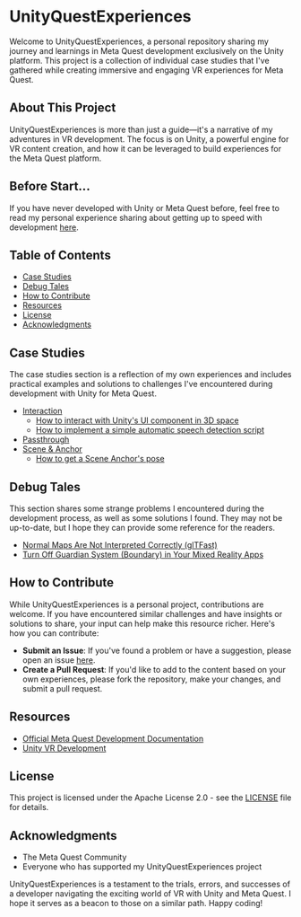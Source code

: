 # UnityQuestExperiences

Welcome to UnityQuestExperiences, a personal repository sharing my journey and learnings in Meta Quest development exclusively on the Unity platform. This project is a collection of individual case studies that I've gathered while creating immersive and engaging VR experiences for Meta Quest.

## About This Project

UnityQuestExperiences is more than just a guide—it's a narrative of my adventures in VR development. The focus is on Unity, a powerful engine for VR content creation, and how it can be leveraged to build experiences for the Meta Quest platform.

## Before Start...

If you have never developed with Unity or Meta Quest before, feel free to read my personal experience sharing about getting up to speed with development [here](StartDevelopment.md).

## Table of Contents

- [Case Studies](#case-studies)
- [Debug Tales](#debug-tales)
- [How to Contribute](#how-to-contribute)
- [Resources](#resources)
- [License](#license)
- [Acknowledgments](#acknowledgments)

## Case Studies

The case studies section is a reflection of my own experiences and includes practical examples and solutions to challenges I've encountered during development with Unity for Meta Quest.

- [Interaction]()
  - [How to interact with Unity's UI component in 3D space](CaseStudies/Interaction/InteractWithUI.md)
  - [How to implement a simple automatic speech detection script](CaseStudies/Interaction/SpeechDetection.md)
- [Passthrough]()
- [Scene & Anchor]()
  - [How to get a Scene Anchor's pose](CaseStudies/Scene/GetSceneAnchorPose.md)

## Debug Tales

This section shares some strange problems I encountered during the development process, as well as some solutions I found. They may not be up-to-date, but I hope they can provide some reference for the readers.

- [Normal Maps Are Not Interpreted Correctly (glTFast)](DebugTales/normal_map_encoding.md)
- [Turn Off Guardian System (Boundary) in Your Mixed Reality Apps](DebugTales/turn_off_guardian.md)

## How to Contribute

While UnityQuestExperiences is a personal project, contributions are welcome. If you have encountered similar challenges and have insights or solutions to share, your input can help make this resource richer. Here's how you can contribute:

- **Submit an Issue**: If you've found a problem or have a suggestion, please open an issue [here](https://github.com/your-username/UnityQuestExperiences/issues).
- **Create a Pull Request**: If you'd like to add to the content based on your own experiences, please fork the repository, make your changes, and submit a pull request.

## Resources

- [Official Meta Quest Development Documentation](https://developer.oculus.com/)
- [Unity VR Development](https://unity.com/solutions/virtual-reality)

## License

This project is licensed under the Apache License 2.0 - see the [LICENSE](LICENSE) file for details.

## Acknowledgments

- The Meta Quest Community
- Everyone who has supported my UnityQuestExperiences project

UnityQuestExperiences is a testament to the trials, errors, and successes of a developer navigating the exciting world of VR with Unity and Meta Quest. I hope it serves as a beacon to those on a similar path. Happy coding!
